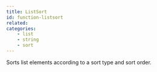```yaml
---
title: ListSort
id: function-listsort
related:
categories:
    - list
    - string
    - sort
---
```


Sorts list elements according to a sort type and sort order.